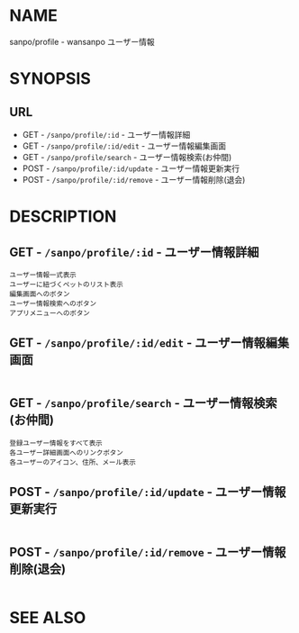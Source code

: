 # NAME

sanpo/profile - wansanpo ユーザー情報

# SYNOPSIS

## URL

- GET - `/sanpo/profile/:id` - ユーザー情報詳細
- GET - `/sanpo/profile/:id/edit` - ユーザー情報編集画面
- GET - `/sanpo/profile/search` - ユーザー情報検索(お仲間)
- POST - `/sanpo/profile/:id/update` - ユーザー情報更新実行
- POST - `/sanpo/profile/:id/remove` - ユーザー情報削除(退会)

# DESCRIPTION

## GET - `/sanpo/profile/:id` - ユーザー情報詳細

```
ユーザー情報一式表示
ユーザーに紐づくペットのリスト表示
編集画面へのボタン
ユーザー情報検索へのボタン
アプリメニューへのボタン
```

## GET - `/sanpo/profile/:id/edit` - ユーザー情報編集画面

```
```

## GET - `/sanpo/profile/search` - ユーザー情報検索(お仲間)

```
登録ユーザー情報をすべて表示
各ユーザー詳細画面へのリンクボタン
各ユーザーのアイコン、住所、メール表示
```

## POST - `/sanpo/profile/:id/update` - ユーザー情報更新実行

```
```

## POST - `/sanpo/profile/:id/remove` - ユーザー情報削除(退会)

```
```





# SEE ALSO
